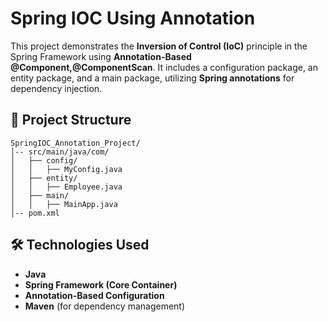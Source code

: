 # Spring IOC Using Annotation

This project demonstrates the **Inversion of Control (IoC)** principle in the Spring Framework using **Annotation-Based @Component,@ComponentScan**. It includes a configuration package, an entity package, and a main package, utilizing **Spring annotations** for dependency injection.

## 📂 Project Structure

```
SpringIOC_Annotation_Project/
│-- src/main/java/com/
│   ├── config/
│   │   ├── MyConfig.java
│   ├── entity/
│   │   ├── Employee.java
│   ├── main/
│   │   ├── MainApp.java
│-- pom.xml
```

## 🛠 Technologies Used

- **Java**
- **Spring Framework (Core Container)**
- **Annotation-Based Configuration**
- **Maven** (for dependency management)



